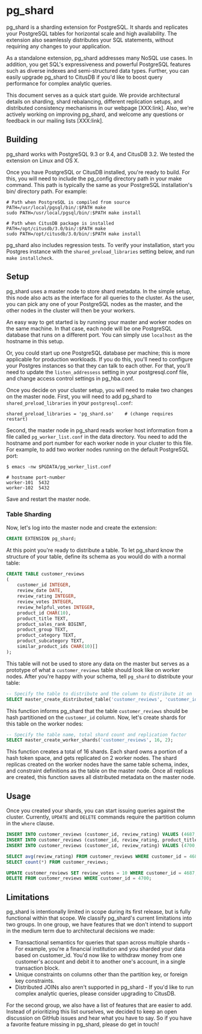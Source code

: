 # pg_shard

pg\_shard is a sharding extension for PostgreSQL. It shards and replicates your PostgreSQL tables for horizontal scale and high availability. The extension also seamlessly distributes your SQL statements, without requiring any changes to your application.

As a standalone extension, pg\_shard addresses many NoSQL use cases. In addition, you get SQL's expressiveness and powerful PostgreSQL features such as diverse indexes and semi-structured data types. Further, you can easily upgrade pg\_shard to CitusDB if you'd like to boost query performance for complex analytic queries.

This document serves as a quick start guide. We provide architectural details on sharding, shard rebalancing, different replication setups, and distributed consistency mechanisms in our webpage [XXX:link]. Also, we're actively working on improving pg\_shard, and welcome any questions or feedback in our mailing lists [XXX:link].

## Building

pg\_shard works with PostgreSQL 9.3 or 9.4, and CitusDB 3.2. We tested the extension on Linux and OS X.

Once you have PostgreSQL or CitusDB installed, you're ready to build. For this, you will need to include the pg\_config directory path in your make command. This path is typically the same as your PostgreSQL installation's bin/ directory path. For example:

```
# Path when PostgreSQL is compiled from source
PATH=/usr/local/pgsql/bin/:$PATH make
sudo PATH=/usr/local/pgsql/bin/:$PATH make install

# Path when CitusDB package is installed
PATH=/opt/citusdb/3.0/bin/:$PATH make
sudo PATH=/opt/citusdb/3.0/bin/:$PATH make install
```

pg\_shard also includes regression tests. To verify your installation, start you Postgres instance with the `shared_preload_libraries` setting below, and run `make installcheck`.

## Setup

pg\_shard uses a master node to store shard metadata. In the simple setup, this node also acts as the interface for all queries to the cluster. As the user, you can pick any one of your PostgreSQL nodes as the master, and the other nodes in the cluster will then be your workers.

An easy way to get started is by running your master and worker nodes on the same machine. In that case, each node will be one PostgreSQL database that runs on a different port. You can simply use ```localhost``` as the hostname in this setup.

Or, you could start up one PostgreSQL database per machine; this is more applicable for production workloads. If you do this, you'll need to configure your Postgres instances so that they can talk to each other. For that, you'll need to update the ```listen_addressess``` setting in your postgresql.conf file, and change access control settings in pg_hba.conf.

Once you decide on your cluster setup, you will need to make two changes on the master node. First, you will need to add pg\_shard to `shared_preload_libraries` in your `postgresql.conf`:

    shared_preload_libraries = 'pg_shard.so'    # (change requires restart)

Second, the master node in pg\_shard reads worker host information from a file called `pg_worker_list.conf` in the data directory. You need to add the hostname and port number for each worker node in your cluster to this file. For example, to add two worker nodes running on the default PostgreSQL port:

    $ emacs -nw $PGDATA/pg_worker_list.conf

    # hostname port-number
    worker-101  5432
    worker-102  5432

Save and restart the master node.

### Table Sharding

Now, let's log into the master node and create the extension:

```sql
CREATE EXTENSION pg_shard;
```

At this point you're ready to distribute a table. To let pg\_shard know the structure of your table, define its schema as you would do with a normal table:

```sql
CREATE TABLE customer_reviews
(
    customer_id INTEGER,
    review_date DATE,
    review_rating INTEGER,
    review_votes INTEGER,
    review_helpful_votes INTEGER,
    product_id CHAR(10),
    product_title TEXT,
    product_sales_rank BIGINT,
    product_group TEXT,
    product_category TEXT,
    product_subcategory TEXT,
    similar_product_ids CHAR(10)[]
);
```

This table will not be used to store any data on the master but serves as a prototype of what a `customer_reviews` table should look like on worker nodes. After you're happy with your schema, tell `pg_shard` to distribute your table:

```sql
-- Specify the table to distribute and the column to distribute it on 
SELECT master_create_distributed_table('customer_reviews', 'customer_id');
```

This function informs pg\_shard that the table `customer_reviews` should be hash partitioned on the `customer_id` column. Now, let's create shards for this table on the worker nodes:

```sql
-- Specify the table name, total shard count and replication factor
SELECT master_create_worker_shards('customer_reviews', 16, 2);
```

This function creates a total of 16 shards. Each shard owns a portion of a hash token space, and gets replicated on 2 worker nodes. The shard replicas created on the worker nodes have the same table schema, index, and constraint definitions as the table on the master node. Once all replicas are created, this function saves all distributed metadata on the master node.

## Usage

Once you created your shards, you can start issuing queries against the cluster. Currently, `UPDATE` and
`DELETE` commands require the partition column in the `where` clause.

```sql
INSERT INTO customer_reviews (customer_id, review_rating) VALUES (4687, 5);
INSERT INTO customer_reviews (customer_id, review_rating, product_title) VALUES (4687, 5, 'Harry Potter');
INSERT INTO customer_reviews (customer_id, review_rating) VALUES (4700, 10);
```
```sql
SELECT avg(review_rating) FROM customer_reviews WHERE customer_id = 4687;
SELECT count(*) FROM customer_reviews;
```
```sql
UPDATE customer_reviews SET review_votes = 10 WHERE customer_id = 4687;
DELETE FROM customer_reviews WHERE customer_id = 4700;
```

## Limitations

pg\_shard is intentionally limited in scope during its first release, but is fully functional within that scope. We classify pg\_shard's current limitations into two groups. In one group, we have features that we don't intend to support in the medium term due to architectural decisions we made:

* Transactional semantics for queries that span across multiple shards - For example, you're a financial institution and you sharded your data based on customer\_id. You'd now like to withdraw money from one customer's account and debit it to another one's account, in a single transaction block.
* Unique constraints on columns other than the partition key, or foreign key constraints.
* Distributed JOINs also aren't supported in pg\_shard - If you'd like to run complex analytic queries, please consider upgrading to CitusDB.

For the second group, we also have a list of features that are easier to add. Instead of prioritizing this list ourselves, we decided to keep an open discussion on GitHub issues and hear what you have to say. So if you have a favorite feature missing in pg\_shard, please do get in touch!
